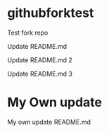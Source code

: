 # githubforktest

Test fork repo

Update README.md

Update README.md 2

Update README.md 3

# My Own update

My own update README.md
